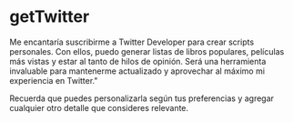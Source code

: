 # getTwitter
Me encantaría suscribirme a Twitter Developer para crear scripts personales. Con ellos, puedo generar listas de libros populares, películas más vistas y estar al tanto de hilos de opinión. Será una herramienta invaluable para mantenerme actualizado y aprovechar al máximo mi experiencia en Twitter."

Recuerda que puedes personalizarla según tus preferencias y agregar cualquier otro detalle que consideres relevante.
